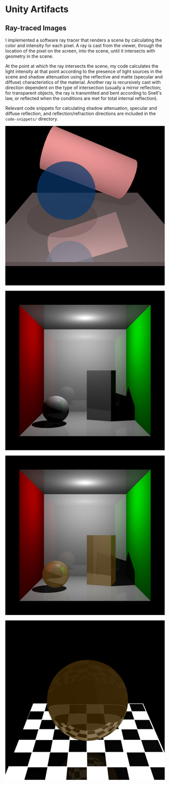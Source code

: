 # Unity Artifacts

## Ray-traced Images

I implemented a software ray tracer that renders a scene 
by calculating the color and intensity for each pixel. 
A ray is cast from the viewer, through the location of the pixel 
on the screen, into the scene, until it intersects with geometry 
in the scene.

At the point at which the ray intersects the scene, my code 
calculates the light intensity at that point according to 
the presence of light sources in the scene and shadow attenuation using 
the reflective and matte (specular and diffuse) characteristics of the material.
Another ray is recursively cast with direction dependent on the type of intersection
(usually a mirror reflection; for transparent objects, the ray is transmitted 
and bent according to Snell's law, or reflected when the conditions are met for 
total internal reflection).

Relevant code snippets for calculating shadow attenuation, 
specular and diffuse reflection, and reflection/refraction directions 
are included in the `code-snippets/` directory.

![rt-1](rt-images/BallTransparent.png "ball on luminous checkerboard")

![rt-2](rt-images/CornellRay.png "cornell ray scene")

![rt-3](rt-images/Z_CornellRayRefract.png "cornell ray scene with refraction")

![rt-4](rt-images/BallRefraction.png "ball refraction")
